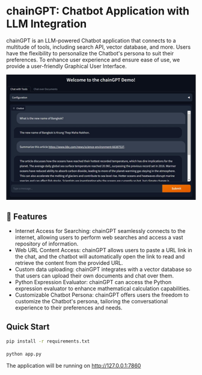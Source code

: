 # chainGPT: Chatbot Application with LLM Integration

chainGPT is an LLM-powered Chatbot application that connects to a multitude of tools, including search API, vector database, and more. Users have the flexibility to personalize the Chatbot's persona to suit their preferences. To enhance user experience and ensure ease of use, we provide a user-friendly Graphical User Interface.

![Interface](assets/cwt_demo.jpg)

## 🚀 Features

- Internet Access for Searching: chainGPT seamlessly connects to the internet, allowing users to perform web searches and access a vast repository of information.
- Web URL Content Access: chainGPT allows users to paste a URL link in the chat, and the chatbot will automatically open the link to read and retrieve the content from the provided URL.
- Custom data uploading: chainGPT integrates with a vector database so that users can upload their own documents and chat over them.
- Python Expression Evaluator: chainGPT can access the Python expression evaluator to enhance mathematical calculation capabilities.
- Customizable Chatbot Persona: chainGPT offers users the freedom to customize the Chatbot's persona, tailoring the conversational experience to their preferences and needs.

## Quick Start

```bash
pip install -r requirements.txt

python app.py
```
The application will be running on http://127.0.0.1:7860
